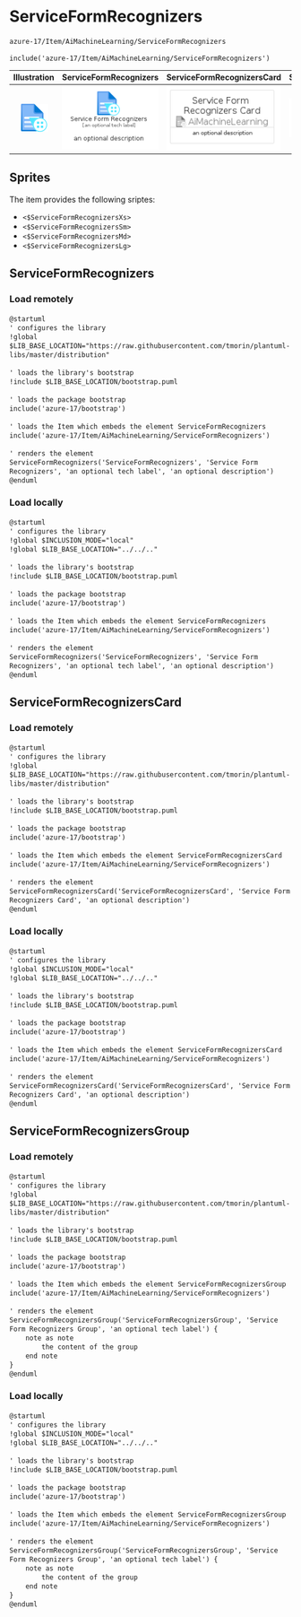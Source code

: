 # ServiceFormRecognizers


```text
azure-17/Item/AiMachineLearning/ServiceFormRecognizers
```

```text
include('azure-17/Item/AiMachineLearning/ServiceFormRecognizers')
```



| Illustration | ServiceFormRecognizers | ServiceFormRecognizersCard | ServiceFormRecognizersGroup |
| :---: | :---: | :---: | :---: |
| ![illustration for Illustration](../../../azure-17/Item/AiMachineLearning/ServiceFormRecognizers.png) | ![illustration for ServiceFormRecognizers](../../../azure-17/Item/AiMachineLearning/ServiceFormRecognizers.Local.png) | ![illustration for ServiceFormRecognizersCard](../../../azure-17/Item/AiMachineLearning/ServiceFormRecognizersCard.Local.png) | ![illustration for ServiceFormRecognizersGroup](../../../azure-17/Item/AiMachineLearning/ServiceFormRecognizersGroup.Local.png) |



## Sprites
The item provides the following sriptes:

- `<$ServiceFormRecognizersXs>`
- `<$ServiceFormRecognizersSm>`
- `<$ServiceFormRecognizersMd>`
- `<$ServiceFormRecognizersLg>`





## ServiceFormRecognizers

### Load remotely
```plantuml
@startuml
' configures the library
!global $LIB_BASE_LOCATION="https://raw.githubusercontent.com/tmorin/plantuml-libs/master/distribution"

' loads the library's bootstrap
!include $LIB_BASE_LOCATION/bootstrap.puml

' loads the package bootstrap
include('azure-17/bootstrap')

' loads the Item which embeds the element ServiceFormRecognizers
include('azure-17/Item/AiMachineLearning/ServiceFormRecognizers')

' renders the element
ServiceFormRecognizers('ServiceFormRecognizers', 'Service Form Recognizers', 'an optional tech label', 'an optional description')
@enduml
```

### Load locally
```plantuml
@startuml
' configures the library
!global $INCLUSION_MODE="local"
!global $LIB_BASE_LOCATION="../../.."

' loads the library's bootstrap
!include $LIB_BASE_LOCATION/bootstrap.puml

' loads the package bootstrap
include('azure-17/bootstrap')

' loads the Item which embeds the element ServiceFormRecognizers
include('azure-17/Item/AiMachineLearning/ServiceFormRecognizers')

' renders the element
ServiceFormRecognizers('ServiceFormRecognizers', 'Service Form Recognizers', 'an optional tech label', 'an optional description')
@enduml
```

## ServiceFormRecognizersCard

### Load remotely
```plantuml
@startuml
' configures the library
!global $LIB_BASE_LOCATION="https://raw.githubusercontent.com/tmorin/plantuml-libs/master/distribution"

' loads the library's bootstrap
!include $LIB_BASE_LOCATION/bootstrap.puml

' loads the package bootstrap
include('azure-17/bootstrap')

' loads the Item which embeds the element ServiceFormRecognizersCard
include('azure-17/Item/AiMachineLearning/ServiceFormRecognizers')

' renders the element
ServiceFormRecognizersCard('ServiceFormRecognizersCard', 'Service Form Recognizers Card', 'an optional description')
@enduml
```

### Load locally
```plantuml
@startuml
' configures the library
!global $INCLUSION_MODE="local"
!global $LIB_BASE_LOCATION="../../.."

' loads the library's bootstrap
!include $LIB_BASE_LOCATION/bootstrap.puml

' loads the package bootstrap
include('azure-17/bootstrap')

' loads the Item which embeds the element ServiceFormRecognizersCard
include('azure-17/Item/AiMachineLearning/ServiceFormRecognizers')

' renders the element
ServiceFormRecognizersCard('ServiceFormRecognizersCard', 'Service Form Recognizers Card', 'an optional description')
@enduml
```

## ServiceFormRecognizersGroup

### Load remotely
```plantuml
@startuml
' configures the library
!global $LIB_BASE_LOCATION="https://raw.githubusercontent.com/tmorin/plantuml-libs/master/distribution"

' loads the library's bootstrap
!include $LIB_BASE_LOCATION/bootstrap.puml

' loads the package bootstrap
include('azure-17/bootstrap')

' loads the Item which embeds the element ServiceFormRecognizersGroup
include('azure-17/Item/AiMachineLearning/ServiceFormRecognizers')

' renders the element
ServiceFormRecognizersGroup('ServiceFormRecognizersGroup', 'Service Form Recognizers Group', 'an optional tech label') {
    note as note
        the content of the group
    end note
}
@enduml
```

### Load locally
```plantuml
@startuml
' configures the library
!global $INCLUSION_MODE="local"
!global $LIB_BASE_LOCATION="../../.."

' loads the library's bootstrap
!include $LIB_BASE_LOCATION/bootstrap.puml

' loads the package bootstrap
include('azure-17/bootstrap')

' loads the Item which embeds the element ServiceFormRecognizersGroup
include('azure-17/Item/AiMachineLearning/ServiceFormRecognizers')

' renders the element
ServiceFormRecognizersGroup('ServiceFormRecognizersGroup', 'Service Form Recognizers Group', 'an optional tech label') {
    note as note
        the content of the group
    end note
}
@enduml
```

